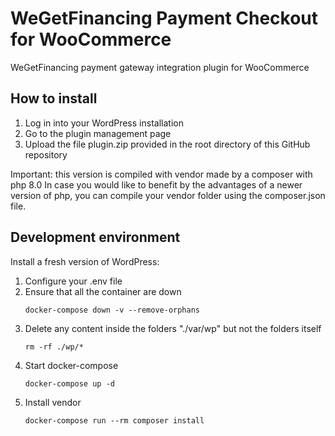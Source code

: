 # WeGetFinancing Payment Checkout for WooCommerce

WeGetFinancing payment gateway integration plugin for WooCommerce

## How to install

1. Log in into your WordPress installation
2. Go to the plugin management page
3. Upload the file plugin.zip provided in the root directory of this GitHub repository

Important: this version is compiled with vendor made by a composer with php 8.0
In case you would like to benefit by the advantages of a newer version of php, you can compile your vendor folder
using the composer.json file.

## Development environment 

Install a fresh version of WordPress:

1. Configure your .env file
2. Ensure that all the container are down
   ```
   docker-compose down -v --remove-orphans
   ```
3. Delete any content inside the folders "./var/wp" but not the folders itself
   ```
   rm -rf ./wp/*
   ```
4. Start docker-compose
   ```
   docker-compose up -d
   ```
5. Install vendor
      ```
   docker-compose run --rm composer install
   ```
